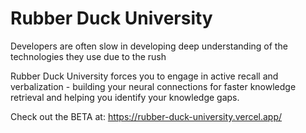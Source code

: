# Rubber Duck University

Developers are often slow in developing deep understanding of the technologies they use due to the rush

Rubber Duck University forces you to engage in active recall and verbalization - building your neural connections for faster knowledge retrieval and helping you identify your knowledge gaps.


Check out the BETA at:
https://rubber-duck-university.vercel.app/

